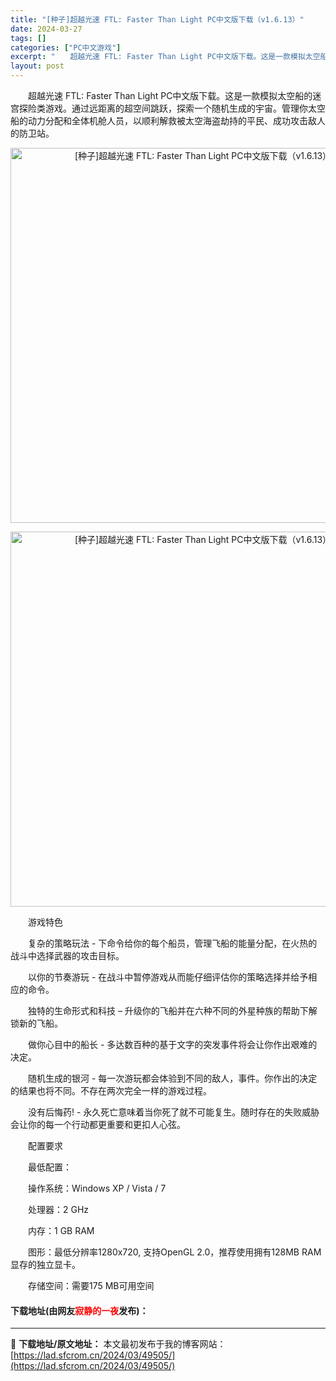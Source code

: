 ```yaml
---
title: "[种子]超越光速 FTL: Faster Than Light PC中文版下载（v1.6.13）"
date: 2024-03-27
tags: []
categories: ["PC中文游戏"]
excerpt: "　　超越光速 FTL: Faster Than Light PC中文版下载。这是一款模拟太空船的迷宫探险类游戏。通过远距离的超空间跳跃，探索一个随机生成的宇宙。管理你太空船的动力分配和全体机舱人员，以顺利解救被太空海盗劫持的平民、成功攻击敌人的防卫站。 　　游戏特色 　　复杂的策略玩法 - 下命令给&hellip;"
layout: post
---
```


 <p>　　超越光速 FTL: Faster Than Light PC中文版下载。这是一款模拟太空船的迷宫探险类游戏。通过远距离的超空间跳跃，探索一个随机生成的宇宙。管理你太空船的动力分配和全体机舱人员，以顺利解救被太空海盗劫持的平民、成功攻击敌人的防卫站。</p> <p align="center"><img align="" border="0" src="https://lad.sfcrom.cn/wp-content/uploads/2024/03/20240327_660379ad38b16.webp" width="600" alt="[种子]超越光速 FTL: Faster Than Light PC中文版下载（v1.6.13）" /></p> <p align="center"><img align="" border="0" src="https://lad.sfcrom.cn/wp-content/uploads/2024/03/20240327_660379ad8d002.webp" width="600" alt="[种子]超越光速 FTL: Faster Than Light PC中文版下载（v1.6.13）" /></p> <p>　　游戏特色</p> <p>　　复杂的策略玩法 - 下命令给你的每个船员，管理飞船的能量分配，在火热的战斗中选择武器的攻击目标。</p> <p>　　以你的节奏游玩 - 在战斗中暂停游戏从而能仔细评估你的策略选择并给予相应的命令。</p> <p>　　独特的生命形式和科技 &ndash; 升级你的飞船并在六种不同的外星种族的帮助下解锁新的飞船。</p> <p>　　做你心目中的船长 - 多达数百种的基于文字的突发事件将会让你作出艰难的决定。</p> <p>　　随机生成的银河 - 每一次游玩都会体验到不同的敌人，事件。你作出的决定的结果也将不同。不存在两次完全一样的游戏过程。</p> <p>　　没有后悔药! - 永久死亡意味着当你死了就不可能复生。随时存在的失败威胁会让你的每一个行动都更重要和更扣人心弦。</p> <p>　　配置要求</p> <p>　　最低配置：</p> <p>　　操作系统：Windows XP / Vista / 7</p> <p>　　处理器：2 GHz</p> <p>　　内存：1 GB RAM</p> <p>　　图形：最低分辨率1280x720, 支持OpenGL 2.0，推荐使用拥有128MB RAM显存的独立显卡。</p> <p>　　存储空间：需要175 MB可用空间</p> <p><h4>下载地址(由网友<font color="red">寂静的一夜</font>发布)：</h4></p> 

---
📖 **下载地址/原文地址：** 本文最初发布于我的博客网站：[https://lad.sfcrom.cn/2024/03/49505/](https://lad.sfcrom.cn/2024/03/49505/)
